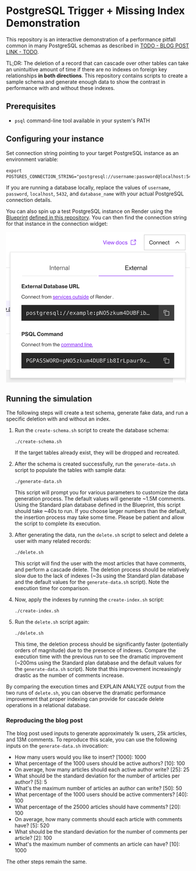 # PostgreSQL Trigger + Missing Index Demonstration

This repository is an interactive demonstration of a performance pitfall common in many PostgreSQL schemas as described in [TODO - BLOG POST LINK - TODO](TODO).

TL;DR: The deletion of a record that can cascade over other tables can take an unintuitive amount of time if there are no indexes on foreign key relationships **in both directions**. This repository contains scripts to create a sample schema and generate enough data to show the contrast in performance with and without these indexes.

## Prerequisites

- `psql` command-line tool available in your system's PATH

## Configuring your instance

Set connection string pointing to your target PostgreSQL instance as an environment variable:

```
export POSTGRES_CONNECTION_STRING="postgresql://username:password@localhost:5432/database_name"
```

If you are running a database locally, replace the values of `username`, `password`, `localhost`, `5432`, and `database_name` with your actual PostgreSQL connection details.

You can also spin up a test PostgreSQL instance on Render using the [Blueprint](https://docs.render.com/infrastructure-as-code) [defined in this repository](./render.yaml). You can then find the connection string for that instance in the connection widget:

![Finding the connection string](./images/connection.png)

## Running the simulation

The following steps will create a test schema, generate fake data, and run a specific deletion with and without an index.

1. Run the `create-schema.sh` script to create the database schema:

   ```
   ./create-schema.sh
   ```

   If the target tables already exist, they will be dropped and recreated.

2. After the schema is created successfully, run the `generate-data.sh` script to populate the tables with sample data:

   ```
   ./generate-data.sh
   ```

   This script will prompt you for various parameters to customize the data generation process. The default values will generate ~1.5M comments. Using the Standard plan database defined in the Blueprint, this script should take ~40s to run. If you choose larger numbers than the default, the insertion process may take some time. Please be patient and allow the script to complete its execution.

3. After generating the data, run the `delete.sh` script to select and delete a user with many related records:

   ```
   ./delete.sh
   ```

   This script will find the user with the most articles that have comments, and perform a cascade delete. The deletion process should be relatively slow due to the lack of indexes (~3s using the Standard plan database and the default values for the `generate-data.sh` script). Note the execution time for comparison.

4. Now, apply the indexes by running the `create-index.sh` script:

   ```
   ./create-index.sh
   ```

5. Run the `delete.sh` script again:

   ```
   ./delete.sh
   ```

   This time, the deletion process should be significantly faster (potentially orders of magnitude) due to the presence of indexes. Compare the execution time with the previous run to see the dramatic improvement (~200ms using the Standard plan database and the default values for the `generate-data.sh` script). Note that this improvement increasingly drastic as the number of comments increase.

By comparing the execution times and EXPLAIN ANALYZE output from the two runs of `delete.sh`, you can observe the dramatic performance improvement that proper indexing can provide for cascade delete operations in a relational database.

### Reproducing the blog post

The blog post used inputs to generate approximately 1k users, 25k articles, and 13M comments. To reproduce this scale, you can use the following inputs on the `generate-data.sh` invocation:

   - How many users would you like to insert? [1000]: 1000
   - What percentage of the 1000 users should be active authors? [10]: 100
   - On average, how many articles should each active author write? [25]: 25
   - What should be the standard deviation for the number of articles per author? [5]: 5
   - What's the maximum number of articles an author can write? [50]: 50
   - What percentage of the 1000 users should be active commenters? [40]: 100
   - What percentage of the 25000 articles should have comments? [20]: 100
   - On average, how many comments should each article with comments have? [5]: 520
   - What should be the standard deviation for the number of comments per article? [2]: 100
   - What's the maximum number of comments an article can have? [10]: 1000

The other steps remain the same.
